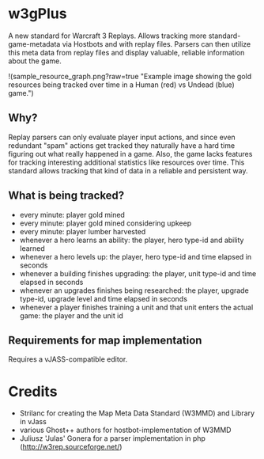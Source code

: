 # w3gPlus
A new standard for Warcraft 3 Replays. Allows tracking more standard-game-metadata via Hostbots and with replay files. Parsers can then utilize this meta data from replay files and display valuable, reliable information about the game.


!(sample_resource_graph.png?raw=true "Example image showing the gold resources being tracked over time in a Human (red) vs Undead (blue) game.")

## Why?
Replay parsers can only evaluate player input actions, and since even redundant "spam" actions get tracked they naturally have a hard time figuring out what really happened in a game. Also, the game lacks features for tracking interesting additional statistics like resources over time. This standard allows tracking that kind of data in a reliable and persistent way.

## What is being tracked?

* every minute: player gold mined
* every minute: player gold mined considering upkeep
* every minute: player lumber harvested
* whenever a hero learns an ability: the player, hero type-id and ability learned
* whenever a hero levels up: the player, hero type-id and time elapsed in seconds
* whenever a building finishes upgrading: the player, unit type-id and time elapsed in seconds
* whenever an upgrades finishes being researched: the player, upgrade type-id, upgrade level and time elapsed in seconds
* whenever a player finishes training a unit and that unit enters the actual game: the player and the unit id

## Requirements for map implementation

Requires a vJASS-compatible editor.

# Credits

* Strilanc for creating the Map Meta Data Standard (W3MMD) and Library in vJass
* various Ghost++ authors for hostbot-implementation of W3MMD
* Juliusz 'Julas' Gonera for a parser implementation in php (http://w3rep.sourceforge.net/)
